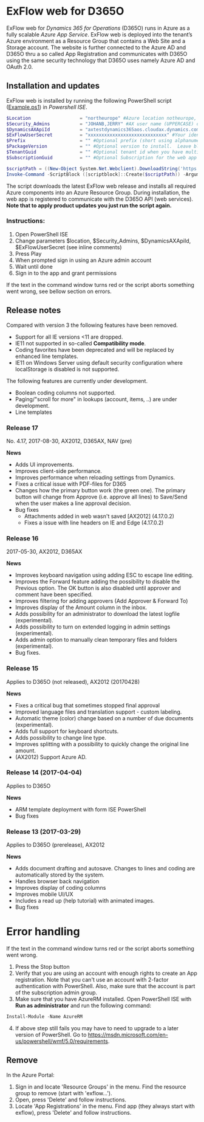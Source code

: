 # ExFlow web for D365O
ExFlow web for *Dynamics 365 for Operations* (D365O) runs in Azure as a fully scalable *Azure App Service*. ExFlow web is deployed into the tenant’s Azure environment as a Resource Group that contains a Web Site and a Storage account. The website is further connected to the Azure AD and D365O thru a so called App Registration and communicates with D365O using the same security technology that D365O uses namely Azure AD and OAuth 2.0.

## Installation and updates
ExFlow web is installed by running the following PowerShell script ([Example.ps1](https://github.com/signupsoftware/exflowwebd365o/blob/master/Example.ps1)) in *Powershell ISE*.


```powershell
$Location                  = "northeurope" #Azure location notheurope, westeurope,... 
$Security_Admins           = "JOHANB,JERRY" #AX user name (UPPERCASE) of ExFlow web administrators. Admins can translate texts, write welecome messages, ...
$DynamicsAXApiId           = "axtestdynamics365aos.cloudax.dynamics.com" #URL host such as axtestdynamics365aos.cloudax.dynamics.com
$ExFlowUserSecret          = "xxxxxxxxxxxxxxxxxxxxxxxxxxxxx" #Your identity recieved by signupsoftware.com
$Prefix                    = "" #Optional prefix (short using alphanumeric characters). Leave blank for default behavior.
$PackageVersion            = "" #Optional version to install.  Leave blank for default behavior.
$TenantGuid                = "" #Optional tenant id when you have multiple tenants (advanced).   
$SubscriptionGuid          = "" #Optional Subscription for the web app (advanced). Use if you have two subscriptions, one holding tenant (AD) and another for apps. You will be prompted twice for credentials, (1) use AD admin account, (2) the subscription co-admin for the second subscription.       

$scriptPath = ((New-Object System.Net.Webclient).DownloadString('https://raw.githubusercontent.com/signupsoftware/exflowwebd365o/master/App-RegistrationDeployment.ps1'))
Invoke-Command -ScriptBlock ([scriptblock]::Create($scriptPath)) -ArgumentList $Location,$Security_Admins,$DynamicsAXApiId,$ExFlowUserSecret,$Prefix,$PackageVersion,$TenantGuid,$SubscriptionGuid 

```

The script downloads the latest ExFlow web release and installs all required Azure components into an Azure Resource Group. During installation, the web app is registered to communicate with the D365O API (web services). **Note that to apply product updates you just run the script again.**

### Instructions:
1. Open PowerShell ISE
2. Change parameters $location, $Security_Admins, $DynamicsAXApiId, $ExFlowUserSecret  (see inline comments)
3. Press Play
4. When prompted sign in using an Azure admin account
5. Wait until done
6. Sign in to the app and grant permissions 

If the text in the command window turns red or the script aborts something went wrong, see bellow section on errors.

## Release notes
Compared with version 3 the following features have been removed.
* Support for all IE versions <11 are dropped. 
* IE11 not supported in so-called **Compatibility mode**. 
* Coding favorites have been deprecated and will be replaced by enhanced line templates.
* IE11 on Windows Server using default security configuration where localStorage is disabled is not supported. 

The following features are currently under development.
* Boolean coding columns not supported.
* Paging/"scroll for more" in lookups (account, items, ..) are under development. 
* Line templates

### Release 17
No. 4.17, 2017-08-30, AX2012, D365AX, NAV (pre)

**News**
* Adds UI improvements.
* Improves client-side performance.
* Improves performance when reloading settings from Dynamics.
* Fixes a critical issue with PDF-files for D365
* Changes how the primary button work (the green one). The primary button will change from Approve (i.e. approve all lines) to Save/Send when the user makes a line approval decision.
* Bug fixes
    * Attachments added in web wasn't saved  [AX2012] (4.17.0.2) 
    * Fixes a issue with line headers on IE and Edge (4.17.0.2)

### Release 16 
2017-05-30, AX2012, D365AX

**News**
* Improves keyboard navigation using adding ESC to escape line editing.
* Improves the Forward feature adding the possibility to disable the Previous option. The OK button is also disabled until approver and comment have been specified.
* Improves filtering for adding approvers (Add Approver & Forward To)
* Improves display of the Amount column in the inbox.
* Adds possibility for an administrator to download the latest logfile (experimental).
* Adds possibility to turn on extended logging in admin settings (experimental).
* Adds admin option to manually clean temporary files and folders (experimental). 
* Bug fixes.

### Release 15 
Applies to D365O (not released), AX2012 (20170428)

**News**
* Fixes a critical bug that sometimes stopped final approval
* Improved language files and translation support - custom labeling.
* Automatic theme (color) change based on a number of due documents (experimental).
* Adds full support for keyboard shortcuts.
* Adds possibility to change line type.
* Improves splitting with a possibility to quickly change the original line amount.
* (AX2012) Support Azure AD. 

### Release 14 (2017-04-04)
Applies to D365O

**News**

* ARM template deployment with form ISE PowerShell
* Bug fixes

### Release 13 (2017-03-29)
Applies to D365O (prerelease), AX2012

**News**

* Adds document drafting and autosave. Changes to lines and coding are automatically stored by the system.
* Handles browser back navigation
* Improves display of coding columns
* Improves mobile UI/UX
* Includes a read up (help tutorial) with animated images.
* Bug fixes

# Error handling

If the text in the command window turns red or the script aborts something went wrong. 
1.  Press the Stop button
2.  Verify that you are using an account with enough rights to create an App registration. Note that you can't use an account with 2-factor authentication with PowerShell. Also, make sure that the account is part of the subscription admin group.
3.  Make sure that you have AzureRM installed. Open PowerShell ISE with **Run as administrator** and run the following command:
```powershell
Install-Module -Name AzureRM
```
4. If above step still fails you may have to need to upgrade to a later version of PowerShell. Go to https://msdn.microsoft.com/en-us/powershell/wmf/5.0/requirements.

## Remove
In the Azure Portal:
1. Sign in and locate 'Resource Groups' in the menu. Find the resource group to remove (start with 'exflow...').
2. Open, press 'Delete' and follow instructions.
3. Locate 'App Registrations' in the menu. Find app (they always start with exflow), press 'Delete' and follow instructions.

